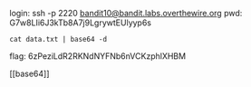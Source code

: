 login: ssh -p 2220 bandit10@bandit.labs.overthewire.org
pwd: G7w8LIi6J3kTb8A7j9LgrywtEUlyyp6s

```
cat data.txt | base64 -d
```

flag: 6zPeziLdR2RKNdNYFNb6nVCKzphlXHBM

[[base64]]
